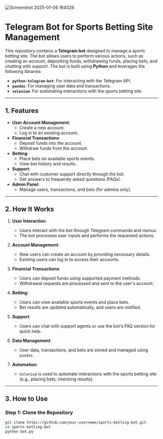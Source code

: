 ![Screenshot 2025-01-06 164026](https://github.com/user-attachments/assets/70f6450c-a374-498c-8ec2-cf10e329bc9e)



# Telegram Bot for Sports Betting Site Management

This repository contains a **Telegram bot** designed to manage a sports betting site. The bot allows users to perform various actions, such as creating an account, depositing funds, withdrawing funds, placing bets, and chatting with support. The bot is built using **Python** and leverages the following libraries:

- **`python-telegram-bot`**: For interacting with the Telegram API.
- **`pandas`**: For managing user data and transactions.
- **`selenium`**: For automating interactions with the sports betting site.

---

## 1. Features

- **User Account Management**:
  - Create a new account.
  - Log in to an existing account.
- **Financial Transactions**:
  - Deposit funds into the account.
  - Withdraw funds from the account.
- **Betting**:
  - Place bets on available sports events.
  - View bet history and results.
- **Support**:
  - Chat with customer support directly through the bot.
  - Get answers to frequently asked questions (FAQs).
- **Admin Panel**:
  - Manage users, transactions, and bets (for admins only).

---

## 2. How It Works

1. **User Interaction**:
   - Users interact with the bot through Telegram commands and menus.
   - The bot processes user inputs and performs the requested actions.

2. **Account Management**:
   - New users can create an account by providing necessary details.
   - Existing users can log in to access their accounts.

3. **Financial Transactions**:
   - Users can deposit funds using supported payment methods.
   - Withdrawal requests are processed and sent to the user's account.

4. **Betting**:
   - Users can view available sports events and place bets.
   - Bet results are updated automatically, and users are notified.

5. **Support**:
   - Users can chat with support agents or use the bot's FAQ section for quick help.

6. **Data Management**:
   - User data, transactions, and bets are stored and managed using `pandas`.

7. **Automation**:
   - `Selenium` is used to automate interactions with the sports betting site (e.g., placing bets, checking results).

---

## 3. How to Use

### Step 1: Clone the Repository
```bash
git clone https://github.com/your-username/sports-betting-bot.git
cd sports-betting-bot
python bot.py
